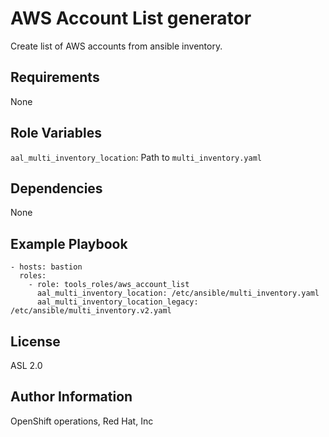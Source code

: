 AWS Account List generator
=========

Create list of AWS accounts from ansible inventory.

Requirements
------------

None

Role Variables
--------------

`aal_multi_inventory_location`:
    Path to `multi_inventory.yaml`

Dependencies
------------

None

Example Playbook
----------------

    - hosts: bastion
      roles:
        - role: tools_roles/aws_account_list
          aal_multi_inventory_location: /etc/ansible/multi_inventory.yaml
          aal_multi_inventory_location_legacy: /etc/ansible/multi_inventory.v2.yaml

License
-------

ASL 2.0

Author Information
------------------

OpenShift operations, Red Hat, Inc

